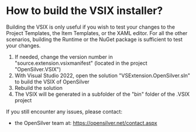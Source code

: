 # How to build the VSIX installer?

Building the VSIX is only useful if you wish to test your changes to the Project Templates, the Item Templates, or the XAML editor. For all the other scenarios, building the Runtime or the NuGet package is sufficient to test your changes.

1. If needed, change the version number in "source.extension.vsixmanifest" (located in the project "OpenSilver.VSIX")
3. With Visual Studio 2022, open the solution "VSExtension.OpenSilver.sln" to build the VSIX of OpenSilver
4. Rebuild the solution
5. The VSIX will be generated in a subfolder of the "bin" folder of the .VSIX project

If you still encounter any issues, please contact:
- the OpenSilver team at: https://opensilver.net/contact.aspx
